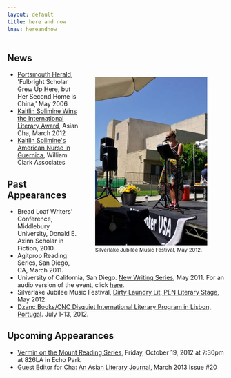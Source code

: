 ```yaml
---
layout: default
title: here and now
lnav: hereandnow
---
```


## News

<figure style="float: right;margin-left: 32px;" class="vh600 clearfix">
  <img src="/images/silverlake.jpg" alt="Silverlake Jubilee Festival" style="width: 260px;" />
  <figcaption style="font-size: 12px;">Silverlake Jubilee Music Festival, May 2012.</figcaption>
</figure>

* [Portsmouth Herald]( http://www.seacoastonline.com/apps/pbcs.dll/article?AID=/20060514/NEWS/305149986), 'Fulbright Scholar Grew Up Here, but Her Second Home is China,' May 2006 
* [Kaitlin Solimine Wins the International Literary Award]( http://asiancha.blogspot.com/2012/03/kaitlin-solimine-wins-international.html), Asian Cha, March 2012 
* [Kaitlin Solimine's American Nurse in Guernica](http://williamclarkassociates.blogspot.com/2012/07/read-kaitlin-solimines-american-nurse.html), William Clark Associates

## Past Appearances

* Bread Loaf Writers’ Conference, Middlebury University, Donald E. Axinn Scholar in Fiction, 2010.
* Agitprop Reading Series, San Diego, CA, March 2011.
* University of California, San Diego. [New Writing Series]( http://gradlife.ucsd.edu/2011/05/ucsds-new-writing-series-reading-from-courtney-kilian-john-pluecker-and-kaitline-solimine-518/), May 2011. For an audio version of the event, click [here]( http://libraries.ucsd.edu/speccoll/podcasts/newwritingseries/spd-48.mp3).
* Silverlake Jubilee Music Festival, [Dirty Laundry Lit, PEN Literary Stage]( http://www.dirtylaundrylit.com/events.php#), May 2012.
* [Dzanc Books/CNC Disquiet International Literary Program in Lisbon, Portugal]( http://disquietinternational.org/). July 1-13, 2012.

## Upcoming Appearances

* [Vermin on the Mount Reading Series](http://www.vermin.blogs.com/), Friday, October 19, 2012 at 7:30pm at 826LA in Echo Park
* [Guest Editor](http://asiancha.blogspot.co.uk/2012/09/cha-call-for-submissions-issue-20-march.html) for [Cha: An Asian Literary Journal](http://www.asiancha.com/), March 2013 Issue #20

<br clear="all" />